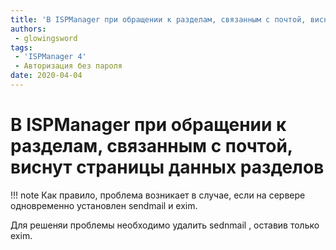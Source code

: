 ```yaml
---
title: 'В ISPManager при обращении к разделам, связанным с почтой, виснут страницы данных разделов'
authors: 
 - glowingsword
tags:
 - 'ISPManager 4'
 - Авторизация без пароля
date: 2020-04-04
---
```

# В ISPManager при обращении к разделам, связанным с почтой, виснут страницы данных разделов

!!! note
    Как правило, проблема возникает в случае, если на сервере одновременно установлен sendmail и exim.

Для решеняи проблемы необходимо удалить sednmail , оставив только exim.